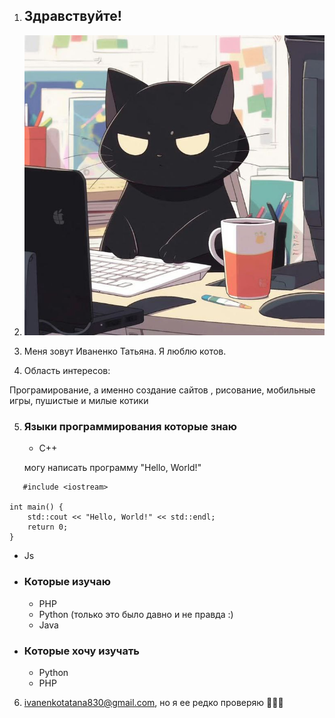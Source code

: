 1. ## Здравствуйте!


2. ![Cat](./images/img.png)
3. Меня зовут Иваненко Татьяна. Я люблю котов. 
4. Область интересов:

Програмирование, а именно создание сайтов , рисование, мобильные игры, пушистые и милые котики


5. ### Языки программирования которые знаю
   *  C++ 


   могу написать программу "Hello, World!"


```
   #include <iostream>

int main() {
    std::cout << "Hello, World!" << std::endl;
    return 0;
}
```
   * Js
* ### Которые изучаю 
   * PHP
   * Python (только это было давно и не правда :)
   * Java
* ### Которые хочу изучать 
   * Python
   * PHP

6. ivanenkotatana830@gmail.com, но я ее редко проверяю 🤣🤣🤣